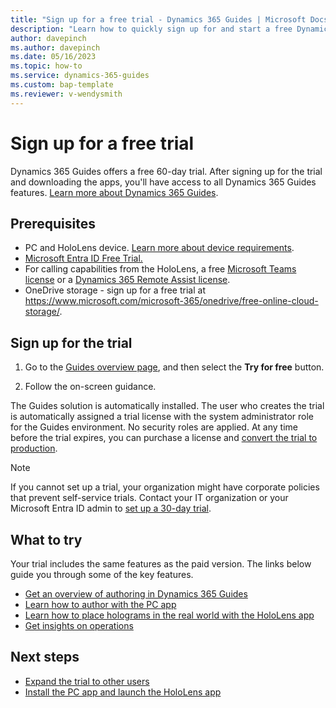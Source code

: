 ```yaml
---
title: "Sign up for a free trial - Dynamics 365 Guides | Microsoft Docs"
description: "Learn how to quickly sign up for and start a free Dynamics 365 Guides trial. Explore the app with tours and videos, and find additional learning resources."
author: davepinch
ms.author: davepinch
ms.date: 05/16/2023
ms.topic: how-to
ms.service: dynamics-365-guides
ms.custom: bap-template
ms.reviewer: v-wendysmith
---
```


# Sign up for a free trial

Dynamics 365 Guides offers a free 60-day trial. After signing up for the trial and downloading the apps, you'll have access to all Dynamics 365 Guides features. [Learn more about Dynamics 365 Guides](https://dynamics.microsoft.com/mixed-reality/guides/).

## Prerequisites

- PC and HoloLens device. [Learn more about device requirements](requirements.md).
- [Microsoft Entra ID Free Trial.](https://www.microsoft.com/en-us/security/business/microsoft-entra-pricing)
- For calling capabilities from the HoloLens, a free [Microsoft Teams license](https://products.office.com/microsoft-teams/free) or a [Dynamics 365 Remote Assist license](../remote-assist/try-remote-assist.md).
- OneDrive storage - sign up for a free trial at https://www.microsoft.com/microsoft-365/onedrive/free-online-cloud-storage/.

## Sign up for the trial

1. Go to the [Guides overview page](https://aka.ms/TryGuides), and then select the **Try for free** button.

1. Follow the on-screen guidance.

The Guides solution is automatically installed. The user who creates the trial is automatically assigned a trial license with the system administrator role for the Guides environment. No security roles are applied.
At any time before the trial expires, you can purchase a license and [convert the trial to production](convert-trial-to-paid.md).

> [!NOTE]
> If you cannot set up a trial, your organization might have corporate policies that prevent self-service trials. Contact your IT organization or your Microsoft Entra ID admin to [set up a 30-day trial](trial-faq.md#can-i-access-the-previous-30-day-trial).

## What to try

Your trial includes the same features as the paid version. The links below guide you through some of the key features.

- [Get an overview of authoring in Dynamics 365 Guides](authoring-overview.md)
- [Learn how to author with the PC app](pc-app-overview.md)
- [Learn how to place holograms in the real world with the HoloLens app](hololens-app-overview.md)
- [Get insights on operations](analytics-overview.md)

## Next steps

- [Expand the trial to other users](trial-faq.md#how-do-i-add-more-users-to-a-trial)
- [Install the PC app and launch the HoloLens app](install-pc-hololens-apps.md)